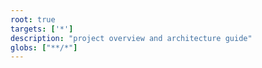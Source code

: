 ```yaml
---
root: true
targets: ['*']
description: "project overview and architecture guide"
globs: ["**/*"]
---
```

